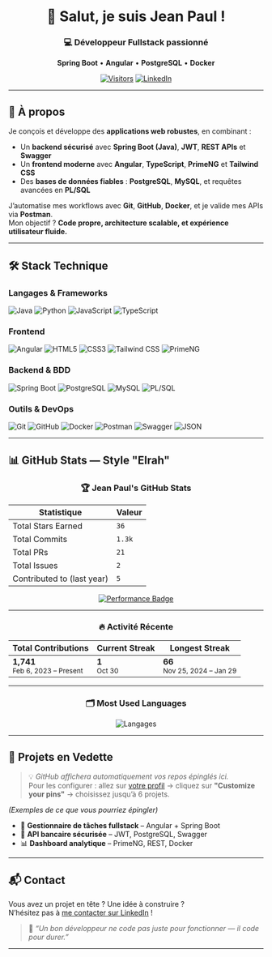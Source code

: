 <!-- 
  README pour Je0Pa004 - Style stats inspiré de Elrah
-->

<div align="center">

# 👋 Salut, je suis **Jean Paul** !

### 💻 Développeur Fullstack passionné  
**Spring Boot** • **Angular** • **PostgreSQL** • **Docker**

[![Visitors](https://komarev.com/ghpvc/?username=Je0Pa004&color=blueviolet&style=flat-square)](https://github.com/Je0Pa004)
[![LinkedIn](https://img.shields.io/badge/LinkedIn-0077B5?style=flat-square&logo=linkedin&logoColor=white)](https://www.linkedin.com/in/sossu-jean-paul-a31555282/)

</div>

---

## 🧠 À propos

Je conçois et développe des **applications web robustes**, en combinant :
- Un **backend sécurisé** avec **Spring Boot (Java)**, **JWT**, **REST APIs** et **Swagger**
- Un **frontend moderne** avec **Angular**, **TypeScript**, **PrimeNG** et **Tailwind CSS**
- Des **bases de données fiables** : **PostgreSQL**, **MySQL**, et requêtes avancées en **PL/SQL**

J’automatise mes workflows avec **Git**, **GitHub**, **Docker**, et je valide mes APIs via **Postman**.  
Mon objectif ? **Code propre, architecture scalable, et expérience utilisateur fluide.**

---

## 🛠️ Stack Technique

### Langages & Frameworks
![Java](https://img.shields.io/badge/Java-ED8B00?logo=openjdk&logoColor=white&style=flat)
![Python](https://img.shields.io/badge/Python-3776AB?logo=python&logoColor=white&style=flat)
![JavaScript](https://img.shields.io/badge/JavaScript-F7DF1E?logo=javascript&logoColor=black&style=flat)
![TypeScript](https://img.shields.io/badge/TypeScript-007ACC?logo=typescript&logoColor=white&style=flat)

### Frontend
![Angular](https://img.shields.io/badge/Angular-DD0031?logo=angular&logoColor=white&style=flat)
![HTML5](https://img.shields.io/badge/HTML5-E34F26?logo=html5&logoColor=white&style=flat)
![CSS3](https://img.shields.io/badge/CSS3-1572B6?logo=css3&logoColor=white&style=flat)
![Tailwind CSS](https://img.shields.io/badge/Tailwind_CSS-38B2AC?logo=tailwind-css&logoColor=white&style=flat)
![PrimeNG](https://img.shields.io/badge/PrimeNG-FF6F00?logo=primeng&logoColor=white&style=flat)

### Backend & BDD
![Spring Boot](https://img.shields.io/badge/Spring_Boot-6DB33F?logo=spring&logoColor=white&style=flat)
![PostgreSQL](https://img.shields.io/badge/PostgreSQL-316192?logo=postgresql&logoColor=white&style=flat)
![MySQL](https://img.shields.io/badge/MySQL-00758F?logo=mysql&logoColor=white&style=flat)
![PL/SQL](https://img.shields.io/badge/PLSQL-F88700?logo=oracle&logoColor=white&style=flat)

### Outils & DevOps
![Git](https://img.shields.io/badge/Git-F05032?logo=git&logoColor=white&style=flat)
![GitHub](https://img.shields.io/badge/GitHub-181717?logo=github&logoColor=white&style=flat)
![Docker](https://img.shields.io/badge/Docker-2496ED?logo=docker&logoColor=white&style=flat)
![Postman](https://img.shields.io/badge/Postman-FF6C37?logo=postman&logoColor=white&style=flat)
![Swagger](https://img.shields.io/badge/Swagger-85EA2D?logo=swagger&logoColor=black&style=flat)
![JSON](https://img.shields.io/badge/JSON-000000?logo=json&logoColor=white&style=flat)

---

## 📊 GitHub Stats — Style "Elrah"

<div align="center">

### 🏆 Jean Paul's GitHub Stats

| Statistique             | Valeur       |
|-------------------------|--------------|
| Total Stars Earned      | `36`         |
| Total Commits           | `1.3k`       |
| Total PRs               | `21`         |
| Total Issues            | `2`          |
| Contributed to (last year) | `5`        |

<!-- Badge de performance (remplace le cercle "B" -->
[![Performance Badge](https://img.shields.io/badge/Performance-B-FFA500?style=for-the-badge&logo=github&logoColor=white)](https://github.com/Je0Pa004)

</div>

---

<div align="center">

### 🔥 Activité Récente

| Total Contributions | Current Streak | Longest Streak |
|---------------------|----------------|----------------|
| **1,741**<br><sub>Feb 6, 2023 – Present</sub> | **1**<br><sub>Oct 30</sub> | **66**<br><sub>Nov 25, 2024 – Jan 29</sub> |

</div>

---

<div align="center">

### 🗂️ Most Used Languages

<!-- Graphique horizontal des langages -->
![Langages](https://github-readme-stats.vercel.app/api/top-langs/?username=Je0Pa004&layout=compact&theme=react-dark&hide_border=true)

</div>

---

## 🌟 Projets en Vedette

> 💡 *GitHub affichera automatiquement vos repos épinglés ici.*  
> Pour les configurer : allez sur [votre profil](https://github.com/Je0Pa004) → cliquez sur **"Customize your pins"** → choisissez jusqu’à 6 projets.

*(Exemples de ce que vous pourriez épingler)*
- 📱 **Gestionnaire de tâches fullstack** – Angular + Spring Boot
- 🏦 **API bancaire sécurisée** – JWT, PostgreSQL, Swagger
- 📊 **Dashboard analytique** – PrimeNG, REST, Docker

---

## 📬 Contact

Vous avez un projet en tête ? Une idée à construire ?  
N’hésitez pas à [me contacter sur LinkedIn](https://www.linkedin.com/in/sossu-jean-paul-a31555282/) !

> 🎯 *“Un bon développeur ne code pas juste pour fonctionner — il code pour durer.”*

---

